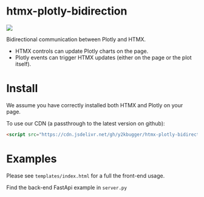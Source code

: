 # htmx-plotly-bidirection
[![](https://data.jsdelivr.com/v1/package/gh/y2kbugger/htmx-plotly-bidirectional/badge)](https://www.jsdelivr.com/package/gh/y2kbugger/htmx-plotly-bidirectional)

Bidirectional communication between Plotly and HTMX.

- HTMX controls can update Plotly charts on the page.
- Plotly events can trigger HTMX updates (either on the page or the plot itself).


# Install

We assume you have correctly installed both HTMX and Plotly on your page.

To use our CDN (a passthrough to the latest version on github):

```html
<script src="https://cdn.jsdelivr.net/gh/y2kbugger/htmx-plotly-bidirectional@master/static/htmx-plotly-bidirectional.js" crossorigin="anonymous"></script>
```

# Examples
Please see `templates/index.html` for a full the front-end usage.

Find the back-end FastApi example in `server.py`
